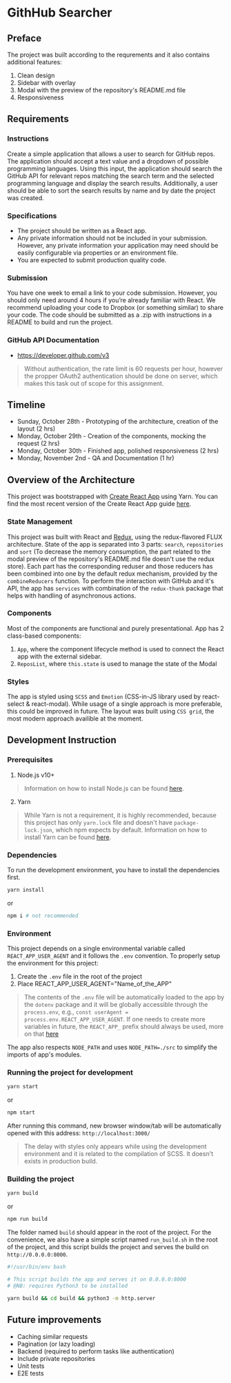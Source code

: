 # GithHub Searcher

## Preface
The project was built according to the requrements and it also contains additional features:

1. Clean design
2. Sidebar with overlay
3. Modal with the preview of the repository's README.md file
4. Responsiveness

## Requirements

### Instructions
Create a simple application that allows a user to search for GitHub repos. The application should accept a text value and a dropdown of possible programming languages. Using this input, the application should search the GitHub API for relevant repos matching the search term and the selected programming language and display the search results. Additionally, a user should be able to sort the search results by name and by date the project was created.

### Specifications
* The project should be written as a React app.
* Any private information should not be included in your submission. However, any private information your application may need should be easily configurable via properties or an environment file.
* You are expected to submit production quality code.

### Submission
You have one week to email a link to your code submission. However, you should only need around 4 hours if you’re already familiar with React. We recommend uploading your code to Dropbox (or something similar) to share your code. The code should be submitted as a .zip with instructions in a README to build and run the project.


### GitHub API Documentation
* https://developer.github.com/v3
> Without authentication, the rate limit is 60 requests per hour, however the propper OAuth2 authentication should be done on server, which makes this task out of scope for this assignment.


## Timeline
* Sunday, October 28th - Prototyping of the architecture, creation of the layout (2 hrs)
* Monday, October 29th - Creation of the components, mocking the request (2 hrs)
* Monday, October 30th - Finished app, polished responsiveness (2 hrs)
* Monday, November 2nd - QA and Documentation (1 hr)

## Overview of the Architecture

This project was bootstrapped with [Create React App](https://github.com/facebook/create-react-app) using Yarn. You can find the most recent version of the Create React App guide [here](https://facebook.github.io/create-react-app/docs/).

### State Management
This project was built with React and [Redux](https://redux.js.org), using the redux-flavored FLUX architecture. State of the app is separated into 3 parts: `search`, `repositories` and `sort` (To decrease the memory consumption, the part related to the modal preview of the repository's README.md file doesn't use the redux store). Each part has the corresponding reduser and those reducers has been combined into one by the default redux mechanism, provided by the `combineReducers` function. To perform the interaction with GitHub and it's API, the app has `services` with combination of the `redux-thunk` package that helps with handling of asynchronous actions.

### Components
Most of the components are functional and purely presentational. App has 2 class-based components:
1. `App`, where the component lifecycle method is used to connect the React app with the external sidebar.
2. `ReposList`, where `this.state` is used to manage the state of the Modal

### Styles
The app is styled using `SCSS` and `Emotion` (CSS-in-JS library used by react-select & react-modal). While usage of a single approach is more preferable, this could be improved in future. The layout was built using `CSS grid`, the most modern approach availible at the moment.

## Development Instruction

### Prerequisites

1. Node.js v10+
> Information on how to install Node.js can be found [here](https://nodejs.org/en/download/).

2. Yarn
> While Yarn is not a requirement, it is highly recommended, because this project has only `yarn.lock` file and doesn't have `package-lock.json`, which npm expects by default. Information on how to install Yarn can be found [here](https://yarnpkg.com/lang/en/docs/install/).

### Dependencies
To run the development environment, you have to install the dependencies first.

```sh
yarn install
```

or

```sh
npm i # not recommended
```

### Environment
This project depends on a single environmental variable called `REACT_APP_USER_AGENT` and it follows the `.env` convention. To properly setup the environment for this project:

1. Create the `.env` file in the root of the project
2. Place REACT_APP_USER_AGENT="Name_of_the_APP"

> The contents of the `.env` file will be automatically loaded to the app by the `dotenv` package and it will be globally accessible through the `process.env`, e.g., `const userAgent = process.env.REACT_APP_USER_AGENT`. If one needs to create more variables in future, the `REACT_APP_` prefix should always be used, more on that [here](https://facebook.github.io/create-react-app/docs/adding-custom-environment-variables)

The app also respects `NODE_PATH` and uses `NODE_PATH=./src` to simplify the imports of app's modules.


### Running the project for development
```sh
yarn start
```

or

```sh
npm start
```
After running this command, new browser window/tab will be automatically opened with this address: `http://localhost:3000/`
> The delay with styles only appears while using the development environment and it is related to the compilation of SCSS. It doesn't exists in production build.

### Building the project
```sh
yarn build
```

or

```sh
npm run build
```

The folder named `build` should appear in the root of the project. For the convenience, we also have a simple script named `run_build.sh` in the root of the project, and this script builds the project and serves the build on `http://0.0.0.0:8000`.

```sh
#!/usr/bin/env bash

# This script builds the app and serves it on 0.0.0.0:8000
# @NB: requires Python3 to be installed

yarn build && cd build && python3 -m http.server
```

## Future improvements

* Caching similar requests
* Pagination (or lazy loading)
* Backend (required to perform tasks like authentication)
* Include private repositories
* Unit tests
* E2E tests